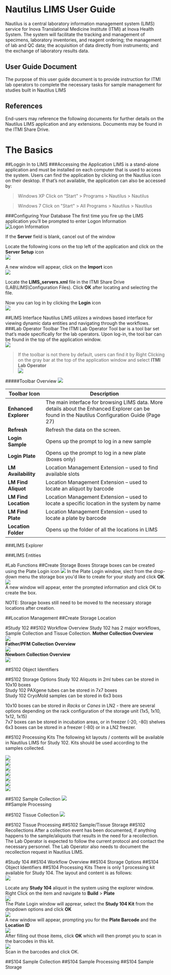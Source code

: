Nautilus LIMS User Guide
=============
Nautilus is a central laboratory information management system (LIMS) service for Inova Translational Medicine Institute (ITMI) at Inova Health System. The system will facilitate the tracking and management of specimens, laboratory inventories, and reagent ordering; the management of lab and QC data; the acquisition of data directly from instruments; and the exchange of laboratory results data. 

User Guide Document
-----------
The purpose of this user guide document is to provide instruction for ITMI lab operators to complete the necessary tasks for sample management for studies built in Nautilus LIMS

References
----------
End-users may reference the following documents for further details on the Nautilus LIMS application and any extensions.
Documents may be found in the ITMI Share Drive.


The Basics
==========
##Loggin In to LIMS
###Accessing the Application
LIMS is a stand-alone application and must be installed on each computer that is used to access the system. Users can find the application by clicking on the Nautilus icon on their desktop. 
If that’s not available, the application can also be accessed by:
>Windows XP
Click on “Start” > Programs > Nautilus > Nautilus

>Windows 7
Click on "Start" > All Programs > Nautilus > Nautilus

###Configuring Your Database
The first time you fire up the LIMS application you’ll be prompted to enter Logon Information  
![Logon Information][img_logon]

If the __Server__ field is blank, cancel out of the window

Locate the following icons on the top left of the application and click on the __Server Setup__ icon  
![][img_serverSU]

A new window will appear, click on the __Import__ icon  
![][img_serverImport]

Locate the __LIMS_servers.xml__ file in the ITMI Share Drive (LAB\LIMS\Configuration Files). Click __OK__ after locating and selecting the file.

Now you can log in by clicking the __Login__ icon  
![][img_login]

##LIMS Interface
Nautilus LIMS utilizes a windows based interface for viewing dynamic data entities and navigating through the workflows.
###Lab Operator Toolbar
The ITMI Lab Operator Tool bar is a tool bar set that’s made specifically for the lab operators. Upon log-in, the tool bar can be found in the top of the application window.  
![][img_toolbar]
>If the toolbar is not there by default, users can find it by Right Clicking on the gray bar at the top of the application window and select __ITMI Lab Operator__  
>![][img_toolbar_LO]

#####Toolbar Overview
![][img_toolbar_list]  

Toolbar Icon | Description
--- | ---
__Enhanced Explorer__ | The main interface for browsing LIMS data. More details about the Enhanced Explorer can be found in the Nautilus Configuration Guide (Page 27)
__Refresh__ | Refresh the data on the screen.
__Login Sample__ |	Opens up the prompt to log in a new sample
__Login Plate__ | Opens up the prompt to log in a new plate (boxes only)
__LM Availability__ | Location Management Extension – used to find available slots
__LM Find Aliquot__	 | Location Management Extension – used to locate an aliquot by barcode
__LM Find Location__ | Location Management Extension – used to locate a specific location in the system by name
__LM Find Plate__ | Location Management Extension – used to locate a plate by barcode
__Location Folder__ | Opens up the folder of all the locations in LIMS

###LIMS Explorer

###LIMS Entities

#Lab Functions
##Create Storage Boxes
Storage boxes can be created using the Plate Login icon ![][img_plate_icon]
In the Plate Login window, slect from the drop-down menu the storage box you'd like to create for your study and click __OK__.  
![][img_plate_login_window]  
A new window will appear, enter the prompted information and click OK to create the box.

NOTE: Storage boxes still need to be moved to the necessary storage locations after creation. 

##Location Management
##Create Storage Location

#Study 102
##S102 Workflow Overview
Study 102 has 2 major workflows, Sample Collection and Tissue Collection.
__Mother Collection Overview__  
![][img_102_mother_sc]  
__Father/PFM Collection Overview__  
![][img_102_father_sc]  
__Newborn Collection Overview__  
![][img_102_nb_stc]  

##S102 Object Identifiers

##S102 Storage Options
Study 102 Aliquots in 2ml tubes can be stored in 10x10 boxes  
Study 102 PAXgene tubes can be stored in 7x7 boxes  
Study 102 CryoMold samples can be stored in 6x3 boxs  

10x10 boxes can be stored in *Racks* or *Canes*  in LN2 - there are several options depending on the rack configuration of the storage unit (1x5, 1x10, 1x12, 1x15)  
7x7 boxes can be stored in incubation areas, or in freezer (-20, -80) shelves  
6x3 boxes can be stored in a freezer (-80) or in a LN2 freezer.  

##S102 Processing Kits
The following kit layouts / contents will be available in Nautilus LIMS for Study 102. Kits should be used according to the samples collected.  

![][img_102_adult_kit_full]  
![][img_102_adult_kit_bs]  
![][img_102_adult_kit_u]  
![][img_102_adult_kit_s]  
![][img_102_nb_kit_full]  
![][img_102_nb_kit_b]  
![][img_102_nb_kit_tissue]  

##S102 Sample Collection
![][img_102_sample_wf]  
##Sample Processing


##S102 Tissue Collection
![][img_102_tissue_wf]  

##S102 Tissue Processing
##S102 Sample/Tissue Storage
##S102 Recollections
After a collection event has been documented, if anything happens to the sample/aliquots that results in the need for a recollection. The Lab Operator is expected to follow the current protocol and contact the necessary personnel. The Lab Operator also needs to document the recollection request in Nautilus LIMS.

#Study 104
##S104 Workflow Overview
##S104 Storage Options
##S104 Object Identifiers
##S104 Processing Kits
There is only 1 processing kit available for Study 104. The layout and content is as follows:  
![][img_104_kit]  

Locate any __Study 104__ aliquot in the system using the explorer window. Right Click on the item and navigate to __Build__ > __Plate__  
![][img_build_plate]  
The Plate Login window will apprear, select the __Study 104 Kit__ from the dropdown options and click __OK__  
![][img_104_build_kit]  
A new window will appear, prompting you for the __Plate Barcode__ and the __Location ID__  
![][img_104_login_kit]  
After filling out those items, click __OK__ which will then prompt you to scan in the barcodes in this kit.  
![][img_104_scan_bc]  
Scan in the barcodes and click OK.  

##S104 Sample Collection
##S104 Sample Processing
##S104 Sample Storage




[img_logon]: http://i.imgur.com/48oaspS.png
[img_serverSU]: http://i.imgur.com/aOMfWoJ.png
[img_serverImport]: http://i.imgur.com/w8sSI6X.png
[img_login]: http://i.imgur.com/6y5eLjc.png

[img_toolbar]: http://i.imgur.com/mxO2EJB.png
[img_toolbar_LO]: http://i.imgur.com/D0vIR55.png
[img_toolbar_list]: http://i.imgur.com/r8RkisY.png

[img_plate_icon]: http://i.imgur.com/HBgpPhb.png
[img_plate_login_window]: http://i.imgur.com/y1feW5E.png
[img_build_plate]: http://i.imgur.com/oecyKpg.png

[img_102_mother_sc]: http://i.imgur.com/WQ0fDR5.png
[img_102_father_sc]: http://i.imgur.com/W3gPPZZ.png
[img_102_nb_stc]: http://i.imgur.com/hBxu3xJ.png
[img_102_sample_wf]: http://i.imgur.com/A0v1i6u.png
[img_102_tissue_wf]: http://i.imgur.com/duwsaTF.png
[img_102_adult_kit_full]: http://i.imgur.com/Ms5z9i9.png
[img_102_adult_kit_bs]: http://i.imgur.com/jNWRvQF.png
[img_102_adult_kit_u]: http://i.imgur.com/C8uKNxA.png
[img_102_adult_kit_s]: http://i.imgur.com/pEWnx8h.png
[img_102_nb_kit_full]: http://i.imgur.com/otry2N4.png
[img_102_nb_kit_b]: http://i.imgur.com/6W5IKUj.png
[img_102_nb_kit_tissue]: http://i.imgur.com/EflO6tc.png


[img_104_build_kit]: http://i.imgur.com/L69pQKt.png
[img_104_login_kit]: http://i.imgur.com/oK9sYp9.png
[img_104_scan_bc]: http://i.imgur.com/5g0pqMq.png
[img_104_kit]: http://i.imgur.com/nqfZVXv.png


